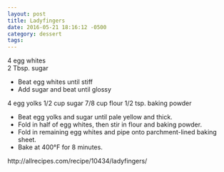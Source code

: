 ```yaml
---
layout: post
title: Ladyfingers
date: 2016-05-21 18:16:12 -0500
category: dessert
tags: 
---
```

4 egg whites  
2 Tbsp. sugar  
<ul>
 	<li>Beat egg whites until stiff</li>
 	<li>Add sugar and beat until glossy</li>
</ul>
4 egg yolks  
1/2 cup sugar  
7/8 cup flour  
1/2 tsp. baking powder  
<ul>
 	<li>Beat egg yolks and sugar until pale yellow and thick.</li>
 	<li>Fold in half of egg whites, then stir in flour and baking powder.</li>
 	<li>Fold in remaining egg whites and pipe onto parchment-lined baking sheet.</li>
 	<li>Bake at 400°F for 8 minutes.</li>
</ul>
http://allrecipes.com/recipe/10434/ladyfingers/  
